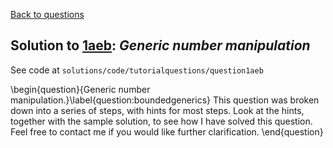 [Back to questions](../README.md)

## Solution to [1aeb](../questions/1aeb): *Generic number manipulation*

See code at `solutions/code/tutorialquestions/question1aeb`

\begin{question}{Generic number manipulation.}\label{question:boundedgenerics}
This question was broken down into a series of steps, with hints for most steps.  Look at the hints, together with the
sample solution, to see how I have solved this question.  Feel free to contact me if you would like further clarification.
\end{question}
